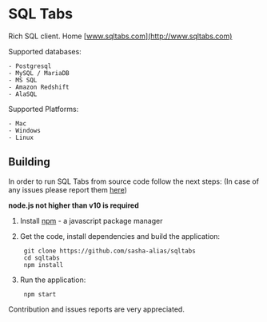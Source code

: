 # SQL Tabs

Rich SQL client. Home [www.sqltabs.com](http://www.sqltabs.com)

Supported databases:

    - Postgresql
    - MySQL / MariaDB
    - MS SQL
    - Amazon Redshift
    - AlaSQL

Supported Platforms:

    - Mac
    - Windows
    - Linux

## Building


In order to run SQL Tabs from source code follow the next steps:
(In case of any issues please report them [here](https://github.com/sasha-alias/sqltabs/issues/39))

__node.js not higher than v10 is required__

1. Install [npm](https://www.npmjs.com) - a javascript package manager

2. Get the code, install dependencies and build the application:

        git clone https://github.com/sasha-alias/sqltabs
        cd sqltabs
        npm install

3. Run the application:

        npm start


Contribution and issues reports are very appreciated.

